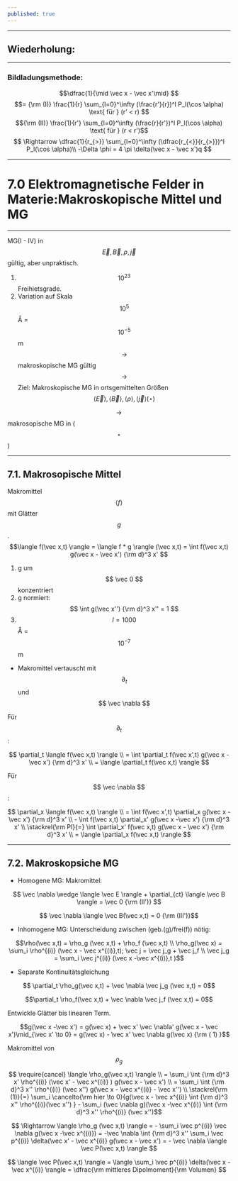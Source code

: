 ```yaml
---
published: true
---
```

---

## Wiederholung:

---

### Bildladungsmethode:

$$\dfrac{1}{\mid \vec x - \vec x'\mid} $$ 
$$=  {\rm (I)} \frac{1}{r} \sum_{l=0}^\infty (\frac{r'}{r})^l P_l(\cos \alpha) \text{ für } (r' < r) $$
$${\rm (II)} \frac{1}{r'} \sum_{l=0}^\infty (\frac{r}{r'})^l P_l(\cos \alpha) \text{ für } (r < r')$$ 
$$ \Rightarrow \dfrac{1}{r_{>}} \sum_{l=0}^\infty (\dfrac{r_{<}}{r_{>}})^l P_l(\cos \alpha)\\ -\Delta \phi = 4 \pi \delta(\vec x - \vec x')q $$

---

# 7.0 Elektromagnetische Felder in Materie:Makroskopische Mittel und MG

---
MG(I - IV) in $$ \vec E,\vec B,\rho,\vec j$$ gültig, aber unpraktisch.

1. $$10^{23}$$ Freihietsgrade.
2. Variation auf Skala $$10^5$$ Å = $$ 10^{-5}$$ m
$$\to$$ makroskopische MG gültig
$$\to$$ Ziel: Makroskopische MG in ortsgemittelten Größen $$\langle \vec E\rangle ,\langle \vec B \rangle , \langle \rho \rangle, \langle \vec j \rangle (\star) $$

$$ \to$$ makrosopische MG in ($$\star$$)

---
## 7.1. Makrosopische Mittel

Makromittel $$ \langle f \rangle $$ mit Glätter $$ g $$. $$\langle f(\vec x,t) \rangle = \langle f * g \rangle (\vec x,t) = \int f(\vec x,t) g(\vec x - \vec x') {\rm d}^3 x' $$

1. g um $$ \vec 0 $$ konzentriert
2. g normiert: $$ \int g(\vec x'') {\rm d}^3 x'' = 1 $$
3. $$ l = 1000$$ Å = $$ 10^{-7} $$ m

- Makromittel vertauscht mit $$ \partial_t $$ und $$ \vec \nabla $$ 

Für $$ \partial_t $$:

$$ \partial_t \langle f(\vec x,t) \rangle \\ = \int \partial_t f(\vec x',t) g(\vec x - \vec x') {\rm d}^3 x' \\ = \langle \partial_t f(\vec x,t) \rangle $$

Für $$ \vec \nabla $$:

$$ \partial_x \langle f(\vec x,t) \rangle \\ = \int  f(\vec x',t) \partial_x g(\vec x - \vec x') {\rm d}^3 x' \\ - \int f(\vec x,t) \partial_x' g(\vec x -\vec x') {\rm d}^3 x' \\ \stackrel{\rm PI}{=} \int \partial_x' f(\vec x,t) g(\vec x - \vec x') {\rm d}^3 x' \\ = \langle \partial_x f(\vec x,t) \rangle $$

---

## 7.2. Makroskopsiche MG 

- Homogene MG: Makromittel:

$$ \vec \nabla \wedge \langle \vec E \rangle + \partial_{ct} \langle \vec B \rangle = \vec 0 {\rm (II')} $$

$$ \vec \nabla \langle \vec B(\vec x,t) = 0 {\rm (III')}$$

- Inhomogene MG: Unterscheidung zwischen (geb.(g)/frei(f)) nötig:

$$\rho(\vec x,t) = \rho_g (\vec x,t) + \rho_f (\vec x,t) \\ \rho_g(\vec x) = \sum_i \rho^{(i)} (\vec x - \vec x^{(i)},t); \vec j = \vec j_g + \vec j_f \\ \vec j_g = \sum_i \vec j^{(i)} (\vec x -\vec x^{(i)},t )$$ 

- Separate Kontinuitätsgleichung

$$ \partial_t \rho_g(\vec x,t) + \vec \nabla \vec j_g (\vec x,t) = 0$$

$$\partial_t \rho_f(\vec x,t) + \vec \nabla \vec j_f (\vec x,t) = 0$$

Entwickle Glätter bis linearen Term.

$$g(\vec x -\vec x') = g(\vec x) + \vec x' \vec \nabla' g(\vec x - \vec x')\mid_{\vec x' \to 0} = g(\vec x) - \vec x' \vec \nabla g(\vec x) {\rm ( 1) }$$

Makromittel von $$ \rho_g $$ 

$$ \require{cancel} \langle \rho_g(\vec x,t) \rangle \\ = \sum_i \int {\rm d}^3 x' \rho^{(i)} (\vec x' - \vec x^{(i)} ) g(\vec x - \vec x') \\ = \sum_i \int {\rm d}^3 x'' \rho^{(i)} (\vec x'') g(\vec x - \vec x^{(i)} - \vec x'') \\  \stackrel{\rm (1)}{=} \sum_i \cancelto{\rm hier \to 0}{g(\vec x - \vec x^{(i)} \int {\rm d}^3 x'' \rho^{(i)}(\vec x'') } - \sum_i (\vec \nabla g)(\vec x -\vec x^{(i)} \int {\rm d}^3 x'' \rho^{(i)} (\vec x'')$$

$$ \Rightarrow \langle \rho_g (\vec x,t) \rangle = - \sum_i \vec p^{(i)} \vec \nabla g(\vec x -\vec x^{(i)}) = -\vec \nabla \int {\rm d}^3 x'' \sum_i \vec p^{(i)} \delta(\vec x' - \vec x^{(i)} g(\vec x - \vec x') = - \vec \nabla \langle \vec P(\vec x,t) \rangle $$

$$ \langle \vec P(\vec x,t) \rangle = \langle \sum_i \vec p^{(i)} \delta(\vec x -\vec x^{(i)} \rangle = \dfrac{\rm mittleres Dipolmoment}{\rm Volumen} $$